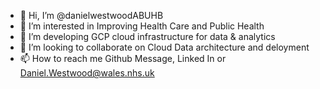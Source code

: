 - 👋 Hi, I’m @danielwestwoodABUHB
- 👀 I’m interested in Improving Health Care and Public Health
- 🌱 I’m developing GCP cloud infrastructure for data & analytics
- 💞️ I’m looking to collaborate on Cloud Data architecture and deloyment
- 📫 How to reach me Github Message, Linked In or Daniel.Westwood@wales.nhs.uk


<!---
danielwestwoodABUHB/danielwestwoodABUHB is a ✨ special ✨ repository because its `README.md` (this file) appears on your GitHub profile.
You can click the Preview link to take a look at your changes.
--->
